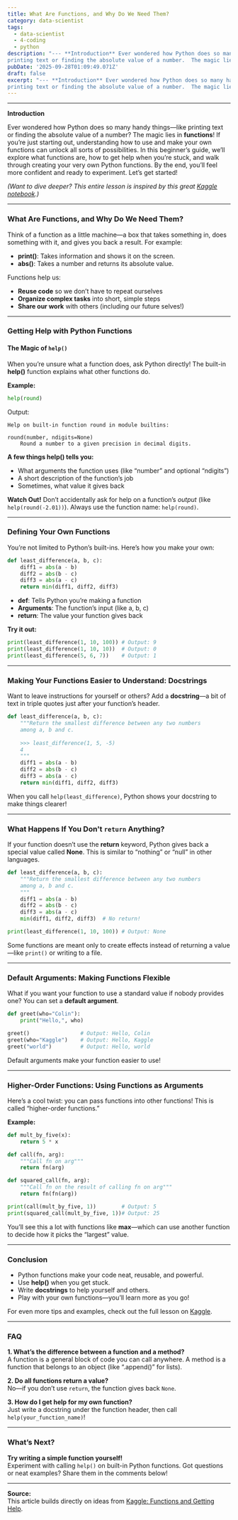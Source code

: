 ```yaml
---
title: What Are Functions, and Why Do We Need Them?
category: data-scientist
tags:
  - data-scientist
  - 4-coding
  - python
description: "--- **Introduction** Ever wondered how Python does so many handy things—like
printing text or finding the absolute value of a number.  The magic lies ..."
pubDate: '2025-09-28T01:09:49.071Z'
draft: false
excerpt: "--- **Introduction** Ever wondered how Python does so many handy things—like
printing text or finding the absolute value of a number.  The magic lies ..."
---
```

---

**Introduction**

Ever wondered how Python does so many handy things—like printing text or finding the absolute value of a number? The magic lies in **functions**! If you’re just starting out, understanding how to use and make your own functions can unlock all sorts of possibilities. In this beginner’s guide, we’ll explore what functions are, how to get help when you’re stuck, and walk through creating your very own Python functions. By the end, you’ll feel more confident and ready to experiment. Let’s get started!

*(Want to dive deeper? This entire lesson is inspired by this great [Kaggle notebook](https://www.kaggle.com/code/colinmorris/functions-and-getting-help).)*

---

### What Are Functions, and Why Do We Need Them?

Think of a function as a little machine—a box that takes something in, does something with it, and gives you back a result. For example:

- **print()**: Takes information and shows it on the screen.
- **abs()**: Takes a number and returns its absolute value.

Functions help us:
- **Reuse code** so we don’t have to repeat ourselves
- **Organize complex tasks** into short, simple steps
- **Share our work** with others (including our future selves!)

---

### Getting Help with Python Functions

#### The Magic of `help()`

When you’re unsure what a function does, ask Python directly! The built-in **help()** function explains what other functions do.

**Example:**
```python
help(round)
```
Output:
```
Help on built-in function round in module builtins:

round(number, ndigits=None)
    Round a number to a given precision in decimal digits.
```

**A few things help() tells you:**
- What arguments the function uses (like “number” and optional “ndigits”)
- A short description of the function’s job
- Sometimes, what value it gives back

**Watch Out!**
Don’t accidentally ask for help on a function’s *output* (like `help(round(-2.01))`). Always use the function name: `help(round)`.

---

### Defining Your Own Functions

You’re not limited to Python’s built-ins. Here’s how you make your own:

```python
def least_difference(a, b, c):
    diff1 = abs(a - b)
    diff2 = abs(b - c)
    diff3 = abs(a - c)
    return min(diff1, diff2, diff3)
```
- **def**: Tells Python you’re making a function
- **Arguments**: The function’s input (like a, b, c)
- **return**: The value your function gives back

**Try it out:**
```python
print(least_difference(1, 10, 100)) # Output: 9
print(least_difference(1, 10, 10))  # Output: 0
print(least_difference(5, 6, 7))    # Output: 1
```

---

### Making Your Functions Easier to Understand: Docstrings

Want to leave instructions for yourself or others? Add a **docstring**—a bit of text in triple quotes just after your function’s header.

```python
def least_difference(a, b, c):
    """Return the smallest difference between any two numbers
    among a, b and c.
    
    >>> least_difference(1, 5, -5)
    4
    """
    diff1 = abs(a - b)
    diff2 = abs(b - c)
    diff3 = abs(a - c)
    return min(diff1, diff2, diff3)
```

When you call `help(least_difference)`, Python shows your docstring to make things clearer!

---

### What Happens If You Don't `return` Anything?

If your function doesn’t use the **return** keyword, Python gives back a special value called **None**. This is similar to “nothing” or “null” in other languages.

```python
def least_difference(a, b, c):
    """Return the smallest difference between any two numbers
    among a, b and c.
    """
    diff1 = abs(a - b)
    diff2 = abs(b - c)
    diff3 = abs(a - c)
    min(diff1, diff2, diff3)  # No return!

print(least_difference(1, 10, 100)) # Output: None
```
Some functions are meant only to create effects instead of returning a value—like `print()` or writing to a file.

---

### Default Arguments: Making Functions Flexible

What if you want your function to use a standard value if nobody provides one? You can set a **default argument**.

```python
def greet(who="Colin"):
    print("Hello,", who)

greet()                # Output: Hello, Colin
greet(who="Kaggle")    # Output: Hello, Kaggle
greet("world")         # Output: Hello, world
```
Default arguments make your function easier to use!

---

### Higher-Order Functions: Using Functions as Arguments

Here’s a cool twist: you can pass functions into other functions! This is called “higher-order functions.”

**Example:**
```python
def mult_by_five(x):
    return 5 * x

def call(fn, arg):
    """Call fn on arg"""
    return fn(arg)

def squared_call(fn, arg):
    """Call fn on the result of calling fn on arg"""
    return fn(fn(arg))

print(call(mult_by_five, 1))        # Output: 5
print(squared_call(mult_by_five, 1))# Output: 25
```
You’ll see this a lot with functions like **max**—which can use another function to decide how it picks the “largest” value.

---

### Conclusion

- Python functions make your code neat, reusable, and powerful.
- Use **help()** when you get stuck.
- Write **docstrings** to help yourself and others.
- Play with your own functions—you’ll learn more as you go!

For even more tips and examples, check out the full lesson on [Kaggle](https://www.kaggle.com/code/colinmorris/functions-and-getting-help).

---

### FAQ

**1. What’s the difference between a function and a method?**  
A function is a general block of code you can call anywhere. A method is a function that belongs to an object (like “.append()” for lists).

**2. Do all functions return a value?**  
No—if you don’t use `return`, the function gives back `None`.

**3. How do I get help for my own function?**  
Just write a docstring under the function header, then call `help(your_function_name)`!

---

### What’s Next?

**Try writing a simple function yourself!**  
Experiment with calling `help()` on built-in Python functions. Got questions or neat examples? Share them in the comments below!

---

**Source:**  
This article builds directly on ideas from [Kaggle: Functions and Getting Help](https://www.kaggle.com/code/colinmorris/functions-and-getting-help).
